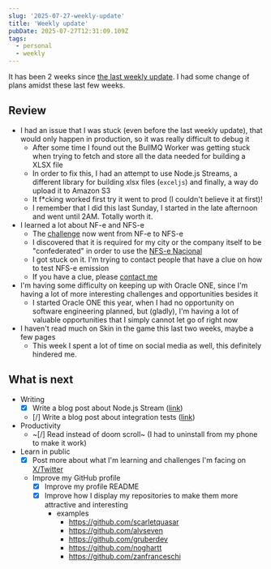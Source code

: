 ```yaml
---
slug: '2025-07-27-weekly-update'
title: 'Weekly update'
pubDate: 2025-07-27T12:31:09.109Z
tags:
  - personal
  - weekly
---
```


It has been 2 weeks since [the last weekly update](/blog/2025-07-13-weekly-update). I had some change of plans amidst these last few weeks.

## Review

- I had an issue that I was stuck (even before the last weekly update), that would only happen in production, so it was really difficult to debug it
  - After some time I found out the BullMQ Worker was getting stuck when trying to fetch and store all the data needed for building a XLSX file
  - In order to fix this, I had an attempt to use Node.js Streams, a different library for building xlsx files (`exceljs`) and finally, a way do upload it to Amazon S3
  - It f\*cking worked first try it went to prod (I couldn't believe it at first)!
  - I remember that I did this last Sunday, I started in the late afternoon and went until 2AM. Totally worth it.
- I learned a lot about NF-e and NFS-e
  - The [challenge](https://github.com/woovibr/jobs/commit/3a9200bf9c0ebcd8c5470bba5f37d13556d9372f) now went from NF-e to NFS-e
  - I discovered that it is required for my city or the company itself to be "confederated" in order to use the [NFS-e Nacional](https://www.gov.br/nfse/pt-br/biblioteca/eventos_NFS-e/eventoTecnicoSetembro2022)
  - I got stuck on it. I'm trying to contact people that have a clue on how to test NFS-e emission
  - If you have a clue, please [contact me](/contact)
- I'm having some difficulty on keeping up with Oracle ONE, since I'm having a lot of more interesting challenges and opportunities besides it
  - I started Oracle ONE this year, when I had no opportunity on software engineering planned, but (gladly), I'm having a lot of valuable opportunities that I simply cannot let go of right now
- I haven't read much on Skin in the game this last two weeks, maybe a few pages
  - This week I spent a lot of time on social media as well, this definitely hindered me.

## What is next

- Writing
  - [x] Write a blog post about Node.js Stream ([link](/blog/using-nodejs-streams-to-optimize-processes))
  - [/] Write a blog post about integration tests ([link](/blog/getting-productive-with-automated-tests))
- Productivity
  - ~[/] Read instead of doom scroll~ (I had to uninstall from my phone to make it work)
- Learn in public
  - [x] Post more about what I'm learning and challenges I'm facing on [X/Twitter](https://x.com/gusdantas)
  - Improve my GitHub profile
    - [x] Improve my profile README
    - [x] Improve how I display my repositories to make them more attractive and interesting
      - examples
        - <https://github.com/scarletquasar>
        - <https://github.com/alvseven>
        - <https://github.com/gruberdev>
        - <https://github.com/noghartt>
        - <https://github.com/zanfranceschi>
